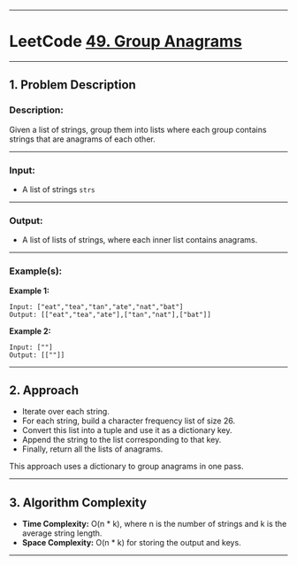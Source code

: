 
---

# LeetCode [49. Group Anagrams](https://leetcode.com/problems/group-anagrams/description/)

---

## 1. Problem Description

### Description:

Given a list of strings, group them into lists where each group contains strings that are anagrams of each other.

---

### Input:

* A list of strings `strs`

---

### Output:

* A list of lists of strings, where each inner list contains anagrams.

---

### Example(s):

**Example 1:**

```
Input: ["eat","tea","tan","ate","nat","bat"]
Output: [["eat","tea","ate"],["tan","nat"],["bat"]]
```

**Example 2:**

```
Input: [""]
Output: [[""]]
```

---

## 2. Approach

* Iterate over each string.
* For each string, build a character frequency list of size 26.
* Convert this list into a tuple and use it as a dictionary key.
* Append the string to the list corresponding to that key.
* Finally, return all the lists of anagrams.

This approach uses a dictionary to group anagrams in one pass.

---

## 3. Algorithm Complexity

* **Time Complexity:** O(n \* k), where n is the number of strings and k is the average string length.
* **Space Complexity:** O(n \* k) for storing the output and keys.

---


